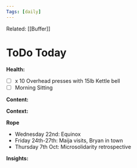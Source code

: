 ```yaml
---
Tags: [daily]
---
```

Related: [[Buffer]]
# ToDo Today

**Health:**
- [ ] x 10 Overhead presses with 15lb Kettle bell 
- [ ] Morning Sitting

**Content:**


**Context:**


**Rope**
 - Wednesday 22nd: Equinox
 - Friday 24th-27th: Maija visits, Bryan in town
 - Thursday 7th Oct: Microsolidarity retrospective

**Insights:**